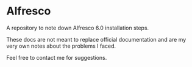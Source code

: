 # Alfresco
A repository to note down Alfresco 6.0 installation steps.

These docs are not meant to replace official documentation and are my very own notes about the problems I faced.

Feel free to contact me for suggestions.
